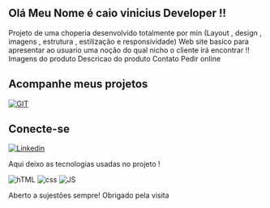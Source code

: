 ## Olá Meu Nome é caio vinicius Developer !!
Projeto de uma choperia desenvolvido totalmente por min (Layout , design , imagens , estrutura , estilização e responsividade)
Web site basico para apresentar ao usuario uma noção do qual nicho o cliente irá encontrar !!
Imagens do produto 
Descricao do produto 
Contato
Pedir online 
## Acompanhe meus projetos 
[![GIT](https://img.shields.io/badge/GitHub-100000?style=for-the-badge&logo=github&logoColor=white)](https://github.com/CaioDevPR)

## Conecte-se
[![Linkedin](https://img.shields.io/badge/LinkedIn-0077B5?style=for-the-badge&logo=linkedin&logoColor=white)](https://img.shields.io/badge/LinkedIn-0077B5?style=for-the-badge&logo=linkedin&logoColor=white)

Aqui deixo as tecnologias usadas no projeto !

![hTML](https://img.shields.io/badge/HTML-239120?style=for-the-badge&logo=html5&logoColor=white)
![css](https://img.shields.io/badge/CSS-239120?&style=for-the-badge&logo=css3&logoColor=white)
![JS](https://img.shields.io/badge/JavaScript-F7DF1E?style=for-the-badge&logo=javascript&logoColor=black)



Aberto a sujestões sempre! 
Obrigado pela visita 

